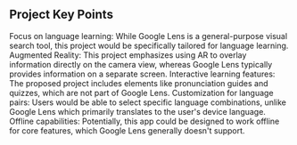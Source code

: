 ## Project Key Points

Focus on language learning: While Google Lens is a general-purpose visual search tool, this project would be specifically tailored for language learning.
Augmented Reality: This project emphasizes using AR to overlay information directly on the camera view, whereas Google Lens typically provides information on a separate screen.
Interactive learning features: The proposed project includes elements like pronunciation guides and quizzes, which are not part of Google Lens.
Customization for language pairs: Users would be able to select specific language combinations, unlike Google Lens which primarily translates to the user's device language.
Offline capabilities: Potentially, this app could be designed to work offline for core features, which Google Lens generally doesn't support.
